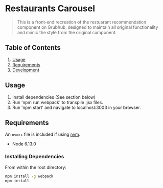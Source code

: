 # Restaurants Carousel

> This is a front-end recreation of the restuarant recommendation component on Grubhub, designed to maintain all original functionality and mimic the style from the original component.

## Table of Contents

1. [Usage](#Usage)
1. [Requirements](#requirements)
1. [Development](#development)

## Usage

1. Install dependencies (See section below)
2. Run 'npm run webpack' to transpile .jsx files.
3. Run 'npm start' and navigate to localhost:3003 in your browser.

## Requirements

An `nvmrc` file is included if using [nvm](https://github.com/creationix/nvm).

- Node 6.13.0

### Installing Dependencies

From within the root directory:

```sh
npm install -g webpack
npm install
```

